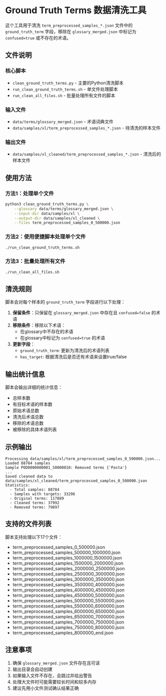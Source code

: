 # Ground Truth Terms 数据清洗工具

这个工具用于清洗 `term_preprocessed_samples_*.json` 文件中的 `ground_truth_term` 字段，移除在 `glossary_merged.json` 中标记为 `confused=true` 或不存在的术语。

## 文件说明

### 核心脚本
- `clean_ground_truth_terms.py` - 主要的Python清洗脚本
- `run_clean_ground_truth_terms.sh` - 单文件处理脚本
- `run_clean_all_files.sh` - 批量处理所有文件的脚本

### 输入文件
- `data/terms/glossary_merged.json` - 术语词典文件
- `data/samples/xl/term_preprocessed_samples_*.json` - 待清洗的样本文件

### 输出文件
- `data/samples/xl_cleaned/term_preprocessed_samples_*.json` - 清洗后的样本文件

## 使用方法

### 方法1：处理单个文件
```bash
python3 clean_ground_truth_terms.py \
    --glossary data/terms/glossary_merged.json \
    --input-dir data/samples/xl \
    --output-dir data/samples/xl_cleaned \
    --files term_preprocessed_samples_0_500000.json
```

### 方法2：使用便捷脚本处理单个文件
```bash
./run_clean_ground_truth_terms.sh
```

### 方法3：批量处理所有文件
```bash
./run_clean_all_files.sh
```

## 清洗规则

脚本会对每个样本的 `ground_truth_term` 字段进行以下处理：

1. **保留条件**：只保留在 `glossary_merged.json` 中存在且 `confused=false` 的术语
2. **移除条件**：移除以下术语：
   - 在glossary中不存在的术语
   - 在glossary中标记为 `confused=true` 的术语
3. **更新字段**：
   - `ground_truth_term`: 更新为清洗后的术语列表
   - `has_target`: 根据清洗后是否还有术语来设置true/false

## 输出统计信息

脚本会输出详细的统计信息：
- 总样本数
- 有目标术语的样本数
- 原始术语总数
- 清洗后术语总数
- 移除的术语总数
- 被移除的具体术语列表

## 示例输出

```
Processing data/samples/xl/term_preprocessed_samples_0_500000.json...
Loaded 88784 samples
Sample POD0000000001_S0000010: Removed terms {'Pasta'}
...
Saved cleaned data to data/samples/xl_cleaned/term_preprocessed_samples_0_500000.json
Statistics:
  - Total samples: 88784
  - Samples with targets: 33296
  - Original terms: 117889
  - Cleaned terms: 37992
  - Removed terms: 79897
```

## 支持的文件列表

脚本支持处理以下17个文件：
- term_preprocessed_samples_0_500000.json
- term_preprocessed_samples_500000_1000000.json
- term_preprocessed_samples_1000000_1500000.json
- term_preprocessed_samples_1500000_2000000.json
- term_preprocessed_samples_2000000_2500000.json
- term_preprocessed_samples_2500000_3000000.json
- term_preprocessed_samples_3000000_3500000.json
- term_preprocessed_samples_3500000_4000000.json
- term_preprocessed_samples_4000000_4500000.json
- term_preprocessed_samples_4500000_5000000.json
- term_preprocessed_samples_5000000_5500000.json
- term_preprocessed_samples_5500000_6000000.json
- term_preprocessed_samples_6000000_6500000.json
- term_preprocessed_samples_6500000_7000000.json
- term_preprocessed_samples_7000000_7500000.json
- term_preprocessed_samples_7500000_8000000.json
- term_preprocessed_samples_8000000_end.json

## 注意事项

1. 确保 `glossary_merged.json` 文件存在且可读
2. 输出目录会自动创建
3. 如果输入文件不存在，会跳过并给出警告
4. 处理大文件时可能需要较长时间和较多内存
5. 建议先用小文件测试确认结果正确

